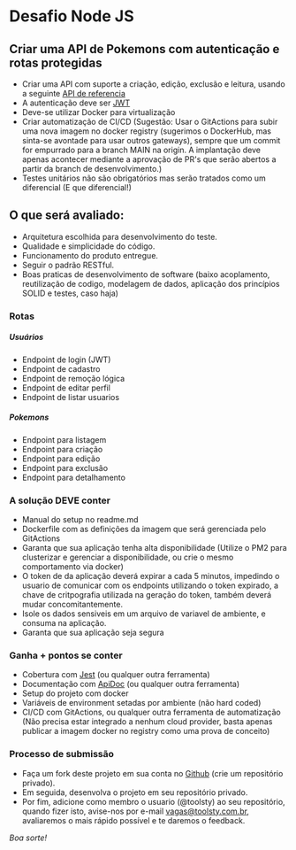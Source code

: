 # Desafio Node JS

## Criar uma API de Pokemons com autenticação e rotas protegidas

 - Criar uma API com suporte a criação, edição, exclusão e leitura, usando a seguinte
[API de referencia](https://pokeapi.co/)
 - A autenticação deve ser [JWT](https://jwt.io/)
 - Deve-se utilizar Docker para virtualização
 - Criar automatização de CI/CD (Sugestão: Usar o GitActions para subir uma nova imagem no docker registry (sugerimos o DockerHub, mas sinta-se avontade para usar outros gateways), sempre que um commit for empurrado para a branch MAIN na origin. A implantação deve apenas acontecer mediante a aprovação de PR's que serão abertos a partir da branch de desenvolvimento.)  
 - Testes unitários não são obrigatórios mas serão tratados como um diferencial (E que diferencial!)
 
## O que será avaliado:

- Arquitetura escolhida para desenvolvimento do teste.
- Qualidade e simplicidade do código.
- Funcionamento do produto entregue.
- Seguir o padrão RESTful.
- Boas praticas de desenvolvimento de software (baixo acoplamento, reutilização de codigo, modelagem de dados, aplicação dos princípios SOLID e testes, caso haja)

### Rotas
##### Usuários

- Endpoint de login (JWT)
- Endpoint de cadastro
- Endpoint de remoção lógica
- Endpoint de editar perfil
- Endpoint de listar usuarios

##### Pokemons

- Endpoint para listagem
- Endpoint para criação
- Endpoint para edição
- Endpoint para exclusão
- Endpoint para detalhamento

### A solução DEVE conter

- Manual do setup no readme.md
- Dockerfile com as definições da imagem que será gerenciada pelo GitActions
- Garanta que sua aplicação tenha alta disponibilidade (Utilize o PM2 para clusterizar e gerenciar a disponibilidade, ou crie o mesmo comportamento via docker)
- O token de da aplicação deverá expirar a cada 5 minutos, impedindo o usuario de comunicar com os endpoints utilizando o token expirado, a chave de critpografia utilizada na geração do token, também deverá mudar concomitantemente.
- Isole os dados sensiveis em um arquivo de variavel de ambiente, e consuma na aplicação.
- Garanta que sua aplicação seja segura

### **Ganha + pontos se conter**

- Cobertura com [Jest](https://jestjs.io/) (ou qualquer outra ferramenta)
- Documentação com [ApiDoc](https://apidocjs.com/) (ou qualquer outra ferramenta)
- Setup do projeto com docker
- Variáveis de environment setadas por ambiente (não hard coded)
- CI/CD com GitActions, ou qualquer outra ferramenta de automatização (Não precisa estar integrado a nenhum cloud provider, basta apenas publicar a imagem docker no registry como uma prova de conceito)


### Processo de submissão

- Faça um fork deste projeto em sua conta no [Github](https://github.com/join) (crie um repositório privado).
- Em seguida, desenvolva o projeto em seu repositório privado.
- Por fim, adicione como membro o usuario (@toolsty) ao seu repositório, quando fizer isto, avise-nos por e-mail vagas@toolsty.com.br, avaliaremos o mais rápido possível e te daremos o feedback.

_Boa sorte!_




